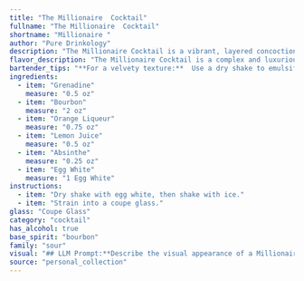 ```yaml
---
title: "The Millionaire  Cocktail"
fullname: "The Millionaire  Cocktail"
shortname: "Millionaire "
author: "Pure Drinkology"
description: "The Millionaire Cocktail is a vibrant, layered concoction, blending the sweet and tart with a touch of absinthe.  Though its origins are uncertain, it likely emerged in the 1920s, reminiscent of the era's flamboyant spirit.  Consider it a cousin to the classic Sour family, elevated with the unique complexity of absinthe. "
flavor_description: "The Millionaire Cocktail is a complex and luxurious experience. The Bourbon provides a robust, oaky base, while the Orange Liqueur adds sweetness and citrus notes. The Absinthe lends a subtle anise and herbal touch, balanced by the tartness of Lemon Juice. Grenadine contributes a delicate sweetness and a hint of cherry, while the Egg White creates a velvety texture and adds a touch of richness.  "
bartender_tips: "**For a velvety texture:**  Use a dry shake to emulsify the egg white before adding ice for a silky, frothy top.  **Don't skimp on the Absinthe:** A tiny splash is key for its aroma, but don't overdo it.  **Flavor balance:** Adjust the orange liqueur and lemon juice for your desired sweetness and tartness.  **Presentation:**  Use a coupe or martini glass for its elegant shape and showcase the frothy top. "
ingredients:
  - item: "Grenadine"
    measure: "0.5 oz"
  - item: "Bourbon"
    measure: "2 oz"
  - item: "Orange Liqueur"
    measure: "0.75 oz"
  - item: "Lemon Juice"
    measure: "0.5 oz"
  - item: "Absinthe"
    measure: "0.25 oz"
  - item: "Egg White"
    measure: "1 Egg White"
instructions:
  - item: "Dry shake with egg white, then shake with ice."
  - item: "Strain into a coupe glass."
glass: "Coupe Glass"
category: "cocktail"
has_alcohol: true
base_spirit: "bourbon"
family: "sour"
visual: "## LLM Prompt:**Describe the visual appearance of a Millionaire Cocktail using the following ingredients:*** **Grenadine:** A vibrant, ruby red syrup.* **Bourbon:** A golden amber liquid.* **Orange Liqueur:** A bright orange liquid.* **Lemon Juice:** A clear, slightly yellow liquid.* **Absinthe:** A pale green liquid.* **Egg White:** A foamy white liquid that will create a frothy head. **Consider the following:*** **Color:**  What is the overall color of the cocktail? How do the different ingredients contribute to the final hue? * **Texture:** Is the cocktail clear or cloudy? Does it have a head or a layer? * **Appearance:** What is the overall impression of the cocktail? Is it elegant, rustic, playful, etc.? **Example:**The Millionaire Cocktail is a vibrant, two-toned drink. The bottom layer is a rich, amber color, showcasing the bourbon and orange liqueur. Atop this sits a creamy, white head, created by the egg white, adding a luxurious texture to the drink. The grenadine and absinthe create subtle hints of red and green, adding depth and intrigue to the overall appearance. "
source: "personal_collection"
---
```



